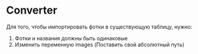 # Converter
Для того, чтобы импортировать фотки в существующую таблицу, нужно:
1. Фотки и названия должны быть одинаковые
2. Изменить переменную images (Поставить свой абсолютный путь)
